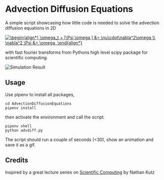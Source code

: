# Advection Diffusion Equations
A simple script showcasing how little code is needed to solve the advection diffusion equations in 2D

<a href="https://www.codecogs.com/eqnedit.php?latex=\dpi{200}&space;\begin{align*}&space;\omega_t&space;&plus;&space;[\Psi,\omega&space;]&space;&=&space;\nu\cdot\nabla^2\omega&space;\\&space;\nabla^2&space;\Psi&space;&=&space;\omega,&space;\end{align*}" target="_blank"><img src="https://latex.codecogs.com/gif.latex?\dpi{200}&space;\begin{align*}&space;\omega_t&space;&plus;&space;[\Psi,\omega&space;]&space;&=&space;\nu\cdot\nabla^2\omega&space;\\&space;\nabla^2&space;\Psi&space;&=&space;\omega,&space;\end{align*}" title="\begin{align*} \omega_t + [\Psi,\omega ] &= \nu\cdot\nabla^2\omega \\ \nabla^2 \Psi &= \omega, \end{align*}" /></a>

with fast fourier transforms from Pythons high level scipy package for scientific computing. 

![Simulation Result](https://github.com/maximilianrutz/AdvectionDiffusionEquations/blob/master/animation.gif)

## Usage
Use pipenv to install all packages,
```
cd AdvectionDiffusionEquations
pipenv install
```
then activate the environment and call the script.
```
pipenv shell
python advdiff.py
```
The script should run a couple of seconds (<30), show an animation and save it as a gif. 

## Credits
Inspired by a great lecture series on [Scientific Computing](https://www.youtube.com/playlist?list=PL2e45QSKfSj3jU4piHvVe-SIZU6CTAdve) by Nathan Kutz
